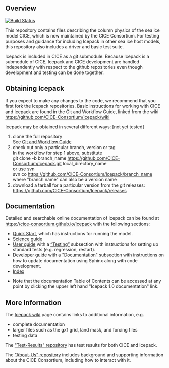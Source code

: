 ## Overview
[![Build Status](https://travis-ci.org/CICE-Consortium/Icepack.svg?branch=master)](https://travis-ci.org/CICE-Consortium/Icepack)

This repository contains files describing the column physics of the sea ice model CICE, which is now maintained by the CICE Consortium.  For testing purposes and guidance for including Icepack in other sea ice host models, this repository also includes a driver and basic test suite.

Icepack is included in CICE as a git submodule.  Because Icepack is a submodule of CICE, Icepack and CICE development are handled independently with respect to the github repositories even though development and testing can be done together. 

## Obtaining Icepack

If you expect to make any changes to the code, we recommend that you first fork the Icepack repositories.  Basic instructions for working with CICE and Icepack are found in the Git and Workflow Guide, linked from the wiki      
https://github.com/CICE-Consortium/Icepack/wiki

Icepack may be obtained in several different ways:  [not yet tested]    
1.  clone the full repository    
See [Git and Workflow Guide](https://docs.google.com/document/d/1rR6WAvZQT9iAMUp-m_HZ06AUCCI19mguFialsMCYs9o/edit?usp=sharing)    
2.  check out only a particular branch, version or tag    
In the workflow for step 1 above, substitute    
    git clone -b branch_name https://github.com/CICE-Consortium/Icepack.git local_directory_name   
or use svn    
   svn co https://github.com/CICE-Consortium/Icepack/branch_name    
where "branch name" can also be a version name    
3.  download a tarball for a particular version from the git releases: https://github.com/CICE-Consortium/Icepack/releases

## Documentation

Detailed and searchable online documentation of Icepack can be found at https://cice-consortium.github.io/Icepack with the following sections:
- [Quick Start](https://cice-consortium.github.io/Icepack/intro/quickstart.html), which has instructions for running the model. 
- [Science guide](https://cice-consortium.github.io/Icepack/science_guide/index.html)
- [User guide](https://cice-consortium.github.io/Icepack/user_guide/index.html) with a [“Testing”](https://cice-consortium.github.io/Icepack/user_guide/ug_testing.html) subsection with instructions for setting up standard tests (e.g. regression, restart).
- [Developer guide](https://cice-consortium.github.io/Icepack/developer_guide/index.html) with a ["Documentation"](https://cice-consoritum.github.io/Icepack/developer_guide/dg_documentation.html) subsection with instructions on how to update documentation using Sphinx along with code development.
- [Index](https://cice-consortium.github.io/Icepack/icepack_index.html)
* Note that the documentation Table of Contents can be accessed at any point by clicking the upper left hand "Icepack 1.0 documentation" link.

## More Information

The [Icepack wiki](https://github.com/CICE-Consortium/Icepack/wiki) page contains links to additional information, e.g.    
- complete documentation 
- larger files such as the gx1 grid, land mask, and forcing files
- testing data

The ["Test-Results" repository](https://github.com/CICE-Consortium/Test-Results) has test results for both CICE and Icepack.

The ["About-Us" repository](https://github.com/CICE-Consortium/About-Us) includes background and supporting information about the CICE Consortium, including how to interact with it.    
